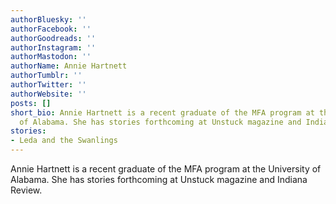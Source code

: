 ```yaml
---
authorBluesky: ''
authorFacebook: ''
authorGoodreads: ''
authorInstagram: ''
authorMastodon: ''
authorName: Annie Hartnett
authorTumblr: ''
authorTwitter: ''
authorWebsite: ''
posts: []
short_bio: Annie Hartnett is a recent graduate of the MFA program at the University
  of Alabama. She has stories forthcoming at Unstuck magazine and Indiana Review.
stories:
- Leda and the Swanlings
---
```


Annie Hartnett is a recent graduate of the MFA program at the University of Alabama. She has stories forthcoming at Unstuck magazine and Indiana Review.